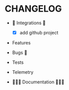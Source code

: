 # CHANGELOG

- 💩 Integrations 💩

  - [x] add github project

- Features

- Bugs 🐛

- Tests

- Telemetry

- 🧻🧻🧻 Documentation 🧻🧻🧻
